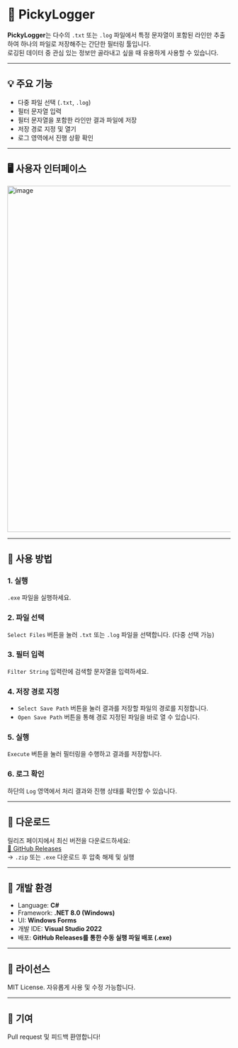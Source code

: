 # 🧾 PickyLogger

**PickyLogger**는 다수의 `.txt` 또는 `.log` 파일에서 특정 문자열이 포함된 라인만 추출하여 하나의 파일로 저장해주는 간단한 필터링 툴입니다.  
로깅된 데이터 중 관심 있는 정보만 골라내고 싶을 때 유용하게 사용할 수 있습니다.

---

## 💡 주요 기능

- 다중 파일 선택 (`.txt`, `.log`)
- 필터 문자열 입력
- 필터 문자열을 포함한 라인만 결과 파일에 저장
- 저장 경로 지정 및 열기
- 로그 영역에서 진행 상황 확인

---

## 🖥️ 사용자 인터페이스

<img width="878" height="782" alt="image" src="https://github.com/user-attachments/assets/5da8268a-cf75-4f9c-b46e-06ae4ea90a4b" />

---

## 🚀 사용 방법

### 1. 실행
`.exe` 파일을 실행하세요.

### 2. 파일 선택
`Select Files` 버튼을 눌러 `.txt` 또는 `.log` 파일을 선택합니다. (다중 선택 가능)

### 3. 필터 입력
`Filter String` 입력란에 검색할 문자열을 입력하세요.

### 4. 저장 경로 지정
- `Select Save Path` 버튼을 눌러 결과를 저장할 파일의 경로를 지정합니다.
- `Open Save Path` 버튼을 통해 경로 지정된 파일을 바로 열 수 있습니다.

### 5. 실행
`Execute` 버튼을 눌러 필터링을 수행하고 결과를 저장합니다.

### 6. 로그 확인
하단의 `Log` 영역에서 처리 결과와 진행 상태를 확인할 수 있습니다.

---

## 📁 다운로드

릴리즈 페이지에서 최신 버전을 다운로드하세요:  
[🔗 GitHub Releases](https://github.com/wisestarsummer/PickyLogger/releases)  
→ `.zip` 또는 `.exe` 다운로드 후 압축 해제 및 실행

---

## 🔧 개발 환경

- Language: **C#**
- Framework: **.NET 8.0 (Windows)**  
- UI: **Windows Forms**
- 개발 IDE: **Visual Studio 2022**
- 배포: **GitHub Releases를 통한 수동 실행 파일 배포 (.exe)**

---

## 📃 라이선스

MIT License. 자유롭게 사용 및 수정 가능합니다.

---

## 🤝 기여

Pull request 및 피드백 환영합니다!

